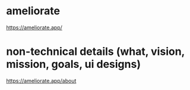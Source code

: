 # ameliorate

https://ameliorate.app/

# non-technical details (what, vision, mission, goals, ui designs)

https://ameliorate.app/about
